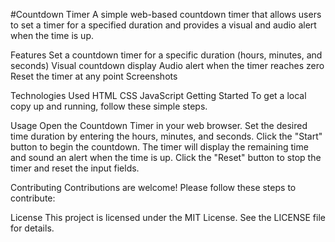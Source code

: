 #Countdown Timer
A simple web-based countdown timer that allows users to set a timer for a specified duration and provides a visual and audio alert when the time is up.

Features
Set a countdown timer for a specific duration (hours, minutes, and seconds)
Visual countdown display
Audio alert when the timer reaches zero
Reset the timer at any point
Screenshots

Technologies Used
HTML
CSS
JavaScript
Getting Started
To get a local copy up and running, follow these simple steps.


Usage
Open the Countdown Timer in your web browser.
Set the desired time duration by entering the hours, minutes, and seconds.
Click the "Start" button to begin the countdown.
The timer will display the remaining time and sound an alert when the time is up.
Click the "Reset" button to stop the timer and reset the input fields.

Contributing
Contributions are welcome! Please follow these steps to contribute:

License
This project is licensed under the MIT License. See the LICENSE file for details.
